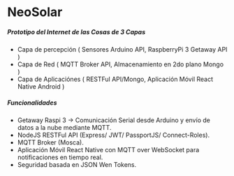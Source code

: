 # NeoSolar

##### Prototipo del Internet de las Cosas de 3 Capas

+ Capa de percepción ( Sensores Arduino API, RaspberryPi 3 Getaway API )
+ Capa de Red ( MQTT Broker API, Almacenamiento en 2do plano Mongo )
+ Capa de Aplicaciónes ( RESTFul API/Mongo, Aplicación Móvil React Native Android )

##### Funcionalidades
+ Getaway Raspi 3 -> Comunicación Serial desde Arduino y envío de datos a la nube mediante MQTT.
+ NodeJS RESTFul API (Express/ JWT/ PassportJS/ Connect-Roles).
+ MQTT Broker (Mosca).
+ Aplicación Móvil React Native con MQTT over WebSocket para notificaciones en tiempo real.
+ Seguridad basada en JSON Wen Tokens.
